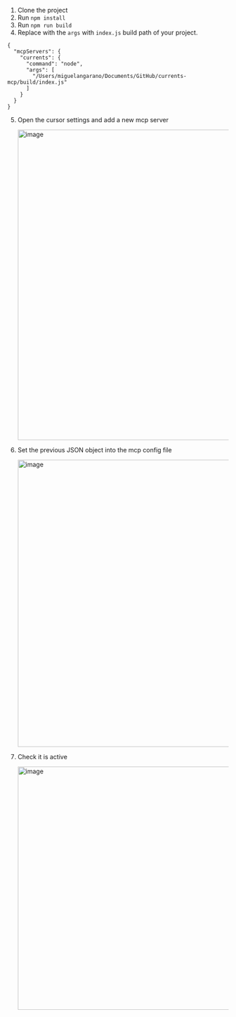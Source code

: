 1. Clone the project
2. Run `npm install`
3. Run `npm run build`
4. Replace with the `args` with `index.js` build path of your project.

```
{
  "mcpServers": {
    "currents": {
      "command": "node",
      "args": [
        "/Users/miguelangarano/Documents/GitHub/currents-mcp/build/index.js"
      ]
    }
  }
}
```
5. Open the cursor settings and add a new mcp server
   
   <img width="707" alt="image" src="https://github.com/user-attachments/assets/a34c7b3f-b40a-4d53-a363-f243f452d835" />
6. Set the previous JSON object into the mcp config file
   
   <img width="654" alt="image" src="https://github.com/user-attachments/assets/97e464c8-6cda-4acd-bf2d-8943b792c377" />
7. Check it is active
   
   <img width="554" alt="image" src="https://github.com/user-attachments/assets/2142f958-12d4-469d-9d45-85ed0c05fd09" />
